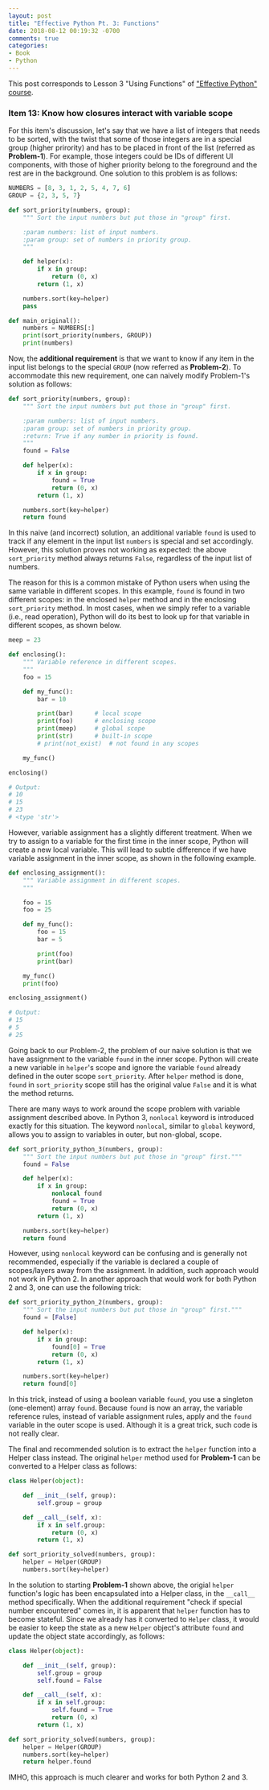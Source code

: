 ```yaml
---
layout: post
title: "Effective Python Pt. 3: Functions"
date: 2018-08-12 00:19:32 -0700
comments: true
categories: 
- Book
- Python
---
```


This post corresponds to Lesson 3 "Using Functions" of ["Effective Python" course](https://www.safaribooksonline.com/videos/effective-python/9780134175249).

<!--more-->

### Item 13: Know how closures interact with variable scope

For this item's discussion, let's say that we have a list of integers that needs to be sorted, with the twist that some of those integers are in a special group (higher prirority) and has to be placed in front of the list (referred as **Problem-1**).
For example, those integers could be IDs of different UI components, with those of higher priority belong to the foreground and the rest are in the background.
One solution to this problem is as follows:

``` python Solution to Problem-1
NUMBERS = [8, 3, 1, 2, 5, 4, 7, 6]
GROUP = {2, 3, 5, 7}

def sort_priority(numbers, group):
    """ Sort the input numbers but put those in "group" first.

    :param numbers: list of input numbers.
    :param group: set of numbers in priority group.
    """

    def helper(x):
        if x in group:
            return (0, x)
        return (1, x)

    numbers.sort(key=helper)
    pass

def main_original():
    numbers = NUMBERS[:]
    print(sort_priority(numbers, GROUP))
    print(numbers)
```

Now, the **additional requirement** is that we want to know if any item in the input list belongs to the special `GROUP` (now referred as **Problem-2**).
To accommodate this new requirement, one can naively modify Problem-1's solution as follows:

``` python Naive solution to Problem-2
def sort_priority(numbers, group):
    """ Sort the input numbers but put those in "group" first.

    :param numbers: list of input numbers.
    :param group: set of numbers in priority group.
    :return: True if any number in priority is found.
    """
    found = False

    def helper(x):
        if x in group:
            found = True
            return (0, x)
        return (1, x)

    numbers.sort(key=helper)
    return found
```

In this naive (and incorrect) solution, an additional variable `found` is used to track if any element in the input list `numbers` is special and set accordingly.
However, this solution proves not working as expected: the above `sort_priority` method always returns `False`, regardless of the input list of numbers.

The reason for this is a common mistake of Python users when using the same variable in different scopes.
In this example, `found` is found in two different scopes: in the enclosed `helper` method and in the enclosing `sort_priority` method.
In most cases, when we simply refer to a variable (i.e., read operation), Python will do its best to look up for that variable in different scopes, as shown below.

``` python Variable reference in different scopes.
meep = 23

def enclosing():
    """ Variable reference in different scopes.
    """
    foo = 15

    def my_func():
        bar = 10

        print(bar)      # local scope
        print(foo)      # enclosing scope
        print(meep)     # global scope
        print(str)      # built-in scope
        # print(not_exist)  # not found in any scopes

    my_func()

enclosing()

# Output:
# 10
# 15
# 23
# <type 'str'>
```

However, variable assignment has a slightly different treatment.
When we try to assign to a variable for the first time in the inner scope, Python will create a new local variable.
This will lead to subtle difference if we have variable assignment in the inner scope, as shown in the following example.

``` python Variable assignment in different scopes.
def enclosing_assignment():
    """ Variable assignment in different scopes.
    """

    foo = 15
    foo = 25

    def my_func():
        foo = 15
        bar = 5

        print(foo)
        print(bar)

    my_func()
    print(foo)

enclosing_assignment()

# Output:
# 15
# 5
# 25
```

Going back to our Problem-2, the problem of our naive solution is that we have assignment to the variable `found` in the inner scope.
Python will create a new variable in `helper`'s scope and ignore the variable `found` already defined in the outer scope `sort_priority`.
After `helper` method is done, `found` in `sort_priority` scope still has the original value `False` and it is what the method returns.

There are many ways to work around the scope problem with variable assignment described above.
In Python 3, `nonlocal` keyword is introduced exactly for this situation.
The keyword `nonlocal`, similar to `global` keyword, allows you to assign to variables in outer, but non-global, scope.

``` python Using nonlocal keyword for Problem-2
def sort_priority_python_3(numbers, group):
    """ Sort the input numbers but put those in "group" first."""
    found = False

    def helper(x):
        if x in group:
            nonlocal found
            found = True
            return (0, x)
        return (1, x)

    numbers.sort(key=helper)
    return found
```

However, using `nonlocal` keyword can be confusing and is generally not recommended, especially if the variable is declared a couple of scopes/layers away from the assignment.
In addition, such approach would not work in Python 2.
In another approach that would work for both Python 2 and 3, one can use the following trick:

``` python Using array for Problem-2
def sort_priority_python_2(numbers, group):
    """ Sort the input numbers but put those in "group" first."""
    found = [False]

    def helper(x):
        if x in group:
            found[0] = True
            return (0, x)
        return (1, x)

    numbers.sort(key=helper)
    return found[0]
```

In this trick, instead of using a boolean variable `found`, you use a singleton (one-element) array `found`. 
Because `found` is now an array, the variable reference rules, instead of variable assignment rules, apply and the `found` variable in the outer scope is used.
Although it is a great trick, such code is not really clear.

The final and recommended solution is to extract the `helper` function into a Helper class instead.
The original `helper` method used for **Problem-1** can be converted to a Helper class as follows:

``` python Using Helper class for Problem-1
class Helper(object):

    def __init__(self, group):
        self.group = group

    def __call__(self, x):
        if x in self.group:
            return (0, x)
        return (1, x)

def sort_priority_solved(numbers, group):
    helper = Helper(GROUP)
    numbers.sort(key=helper)
```

In the solution to starting **Problem-1** shown above, the origial `helper` function's logic has been encapsulated into a Helper class, in the `__call__` method specifically.
When the additional requirement "check if special number encountered" comes in, it is apparent that `helper` function has to become stateful.
Since we already has it converted to `Helper` class, it would be easier to keep the state as a new `Helper` object's attribute `found` and update the object state accordingly, as follows:

``` python Updating Helper class for Problem-2
class Helper(object):

    def __init__(self, group):
        self.group = group
        self.found = False

    def __call__(self, x):
        if x in self.group:
            self.found = True
            return (0, x)
        return (1, x)

def sort_priority_solved(numbers, group):
    helper = Helper(GROUP)
    numbers.sort(key=helper)
    return helper.found
```

IMHO, this approach is much clearer and works for both Python 2 and 3.
